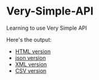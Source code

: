 Very-Simple-API
===============

Learning to use Very Simple API

Here's the output:

* [HTML version](http://bletalien.github.io/Very-Simple-API/)
* [json version](http://bletalien.github.io/Very-Simple-API/dogs.json)
* [XML version](http://bletalien.github.io/Very-Simple-API/dogs.xml)
* [CSV version](http://bletalien.github.io/Very-Simple-API/dogs.csv)
